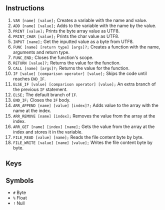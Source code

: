 ## Instructions
1. `VAR [name] [value];` Creates a variable with the name and value.
2. `ADD [name] [value];` Adds to the variable with the name by the value.
3. `PRINT [value];` Prints the byte array value as UTF8.
4. `PRINT_CHAR [value];` Prints the char value as UTF8.
5. `INPUT [name];` Get the inputted value as a byte from UTF8.
6. `FUNC [name] [return type] [args]?;` Creates a function with the name, arguments and return type.
7. `FUNC_END;` Closes the function's scope.
8. `RETURN [value]?;` Returns the value for the function.
9. `CALL [name] [args]?;` Returns the value for the function.
10. `IF [value] [comparison operator] [value];` Skips the code until reaches `END_IF`.
11. `ELSE_IF [value] [comparison operator] [value];` An extra branch of the previous `IF` statement.
12. `ELSE;` The default branch of `IF`.
13. `END_IF;` Closes the `IF` body.
14. `ARR_APPEND [name] [value] [index]?;` Adds value to the array with the name at the index.
15. `ARR_REMOVE [name] [index];` Removes the value from the array at the index.
16. `ARR_GET [name] [index] [name];` Gets the value from the array at the index and stores it in the variable.
17. `FILE_READ [value] [name];` Reads the file content byte by byte.
18. `FILE_WRITE [value] [name] [value];` Writes the file content byte by byte.

## Keys

## Symbols
- `#` Byte
- `%` Float
- `!` Null

